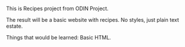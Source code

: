 This is Recipes project from ODIN Project.

The result will be a basic website with recipes. No styles, just plain text estate.

Things that would be learned: Basic HTML.
